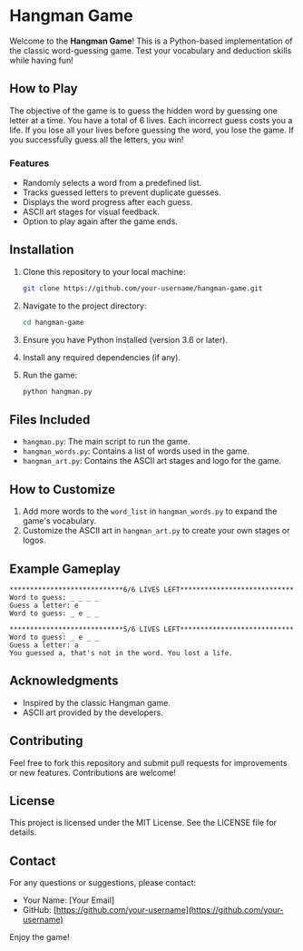 # Hangman Game

Welcome to the **Hangman Game**! This is a Python-based implementation of the classic word-guessing game. Test your vocabulary and deduction skills while having fun!

## How to Play

The objective of the game is to guess the hidden word by guessing one letter at a time. You have a total of 6 lives. Each incorrect guess costs you a life. If you lose all your lives before guessing the word, you lose the game. If you successfully guess all the letters, you win!

### Features
- Randomly selects a word from a predefined list.
- Tracks guessed letters to prevent duplicate guesses.
- Displays the word progress after each guess.
- ASCII art stages for visual feedback.
- Option to play again after the game ends.

## Installation

1. Clone this repository to your local machine:
   ```bash
   git clone https://github.com/your-username/hangman-game.git
   ```

2. Navigate to the project directory:
   ```bash
   cd hangman-game
   ```

3. Ensure you have Python installed (version 3.6 or later).

4. Install any required dependencies (if any).

5. Run the game:
   ```bash
   python hangman.py
   ```

## Files Included

- `hangman.py`: The main script to run the game.
- `hangman_words.py`: Contains a list of words used in the game.
- `hangman_art.py`: Contains the ASCII art stages and logo for the game.

## How to Customize

1. Add more words to the `word_list` in `hangman_words.py` to expand the game's vocabulary.
2. Customize the ASCII art in `hangman_art.py` to create your own stages or logos.

## Example Gameplay

```
****************************6/6 LIVES LEFT****************************
Word to guess: _ _ _ _
Guess a letter: e
Word to guess: _ e _ _

****************************5/6 LIVES LEFT****************************
Word to guess: _ e _ _
Guess a letter: a
You guessed a, that's not in the word. You lost a life.
```

## Acknowledgments

- Inspired by the classic Hangman game.
- ASCII art provided by the developers.

## Contributing

Feel free to fork this repository and submit pull requests for improvements or new features. Contributions are welcome!

## License

This project is licensed under the MIT License. See the LICENSE file for details.

## Contact

For any questions or suggestions, please contact:
- Your Name: [Your Email]
- GitHub: [https://github.com/your-username](https://github.com/your-username)

Enjoy the game!


